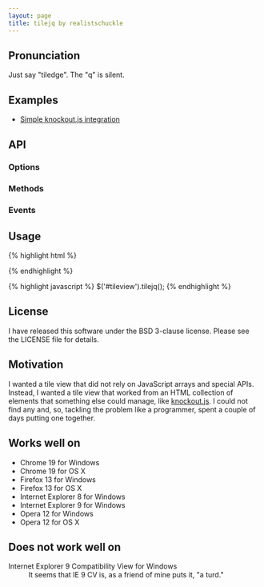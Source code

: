 ```yaml
---
layout: page
title: tilejq by realistschuckle
---
```


## Pronunciation

Just say "tiledge". The "q" is silent.

## Examples

* [Simple knockout.js integration](/tilejq/examples/simple-knockout-integration.html)

## API

### Options

### Methods

### Events

## Usage

{% highlight html %}
<div id="tileview">
</div>
{% endhighlight %}

{% highlight javascript %}
$('#tileview').tilejq();
{% endhighlight %}

## License

I have released this software under the BSD 3-clause license. Please see the
LICENSE file for details.

## Motivation

I wanted a tile view that did not rely on JavaScript arrays and special APIs.
Instead, I wanted a tile view that worked from an HTML collection of elements
that something else could manage, like [knockout.js](http://knockoutjs.com). I
could not find any and, so, tackling the problem like a programmer, spent a
couple of days putting one together.

## Works well on

* Chrome 19 for Windows
* Chrome 19 for OS X
* Firefox 13 for Windows
* Firefox 13 for OS X
* Internet Explorer 8 for Windows
* Internet Explorer 9 for Windows
* Opera 12 for Windows
* Opera 12 for OS X

## Does not work well on

<dl>
  <dt>Internet Explorer 9 Compatibility View for Windows</dt>
  <dd>
    It seems that IE 9 CV is, as a friend of mine puts it, "a turd."
  </dd>
</dl>
